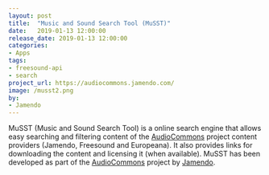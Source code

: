 ```yaml
---
layout: post
title:  "Music and Sound Search Tool (MuSST)"
date:   2019-01-13 12:00:00
release_date: 2019-01-13 12:00:00
categories: 
- Apps
tags: 
- freesound-api
- search
project_url: https://audiocommons.jamendo.com/
image: /musst2.png
by: 
- Jamendo
---
```


MuSST​ (Music and Sound Search Tool) is a online search engine that allows easy searching and filtering content of the [AudioCommons](https://audiocommons.org) project content providers (Jamendo, Freesound and Europeana). It also provides links for downloading the content and licensing it (when available). MuSST has been developed as part of the [AudioCommons](https://www.audiocommons.org/) project by [Jamendo](https://jamendo.com).
